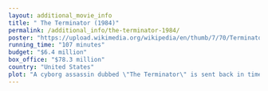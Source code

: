 ```yaml
---
layout: additional_movie_info
title: " The Terminator (1984)"
permalink: /additional_info/the-terminator-1984/
poster: "https://upload.wikimedia.org/wikipedia/en/thumb/7/70/Terminator1984movieposter.jpg/220px-Terminator1984movieposter.jpg"
running_time: "107 minutes"
budget: "$6.4 million"
box_office: "$78.3 million"
country: "United States"
plot: "A cyborg assassin dubbed \"The Terminator\" is sent back in time from 2029 to 1984 Los Angeles. It resembles a human male and is programmed to hunt and assassinate a woman named Sarah Connor. Separately, a human soldier named Kyle Reese simultaneously arrives, intent on stopping the Terminator. After searching for addresses in a telephone directory, the Terminator systematically dispatches similarly-named women, as well as several other people it comes in close contact with, including Sarah's roommate, Ginger, and her boyfriend, Matt. The Terminator eventually locates the actual Sarah at a local nightclub, where she is rescued by Reese during a mass shooting. The pair then steal a car and escape, with the Terminator pursuing them in a stolen police car.\n\nAs they hide in a parking lot, Reese explains to Sarah that an artificially intelligent defense network known as Skynet, created by Cyberdyne Systems, will soon become self-aware and trigger a global nuclear war to bring humankind to its extinction. Sarah's future son, John, will rally the survivors and lead a successful resistance movement against Skynet and its mechanical forces. On the verge of the resistance's victory, Skynet sent the Terminator back in time to murder Sarah, thereby preventing John's birth. Reese additionally divulges that the Terminator has a perfect voice-mimicking ability and a durable metal endoskeleton covered by living tissue to appear human.\n\nThe Terminator tracks Reese and Sarah, however, it disappears after crashing during a car chase with the duo. The police apprehend Reese and Sarah. Sarah is notified of Ginger and Matt's murder, while Reese is interrogated by Dr. Sielberman, a sceptical criminal psychologist. The Terminator breaks into a hotel room to perform self-repairs on its damaged eye and right arm, then arrives at the police station searching for Sarah, killing many officers in the process. Reese and Sarah run off, steal another car and take refuge in a motel, where they assemble several pipe bombs and plan their next move. Reese admits that he has adored Sarah since he saw her in John's photograph and that he traveled through time out of love for her. Reciprocating his feelings, Sarah kisses him and they have sex, conceiving John.\n\nThe Terminator locates Sarah by intercepting a call intended for her mother. She and Reese escape the motel in a pickup truck while it pursues them on a motorcycle. In the ensuing chase, Reese is badly wounded by gunfire while throwing pipe bombs at the Terminator. Sarah knocks the Terminator off its motorcycle but loses control of the truck, which flips over. The Terminator, now bloodied and badly damaged, hijacks a tank truck and attempts to run down Sarah. Reese manages to insert a pipe bomb into the truck's hose tube, causing the truck to explode and reduce the Terminator to its endoskeleton. It pursues them into a Cyberdyne-owned factory, where Reese activates machinery to distract it, but it eventually discovers them. Reese then lodges his final pipe bomb into its midsection to blow it apart, but at the cost of his life. Its still-functional torso then pursues Sarah, but she manages to lure it into a hydraulic press that she uses to destroy it.\n\nMonths later, Sarah, visibly pregnant with John, travels through Mexico, recording audio tapes to pass on to him. At a gas station, a boy takes a polaroid photograph of her, the exact one that John will one day give to Reese, and she purchases it. The gas station owner remarks that a storm is coming and she notifies her awareness, alluding to humanity's impending conflict against Skynet, before driving away towards it."
---
```


